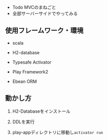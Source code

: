 
* Todo MVCのまねごと
* 全部サーバーサイドでやってみる

## 使用フレームワーク・環境

* scala
* H2-database

* Typesafe Activator
* Play Framework2
* Ebean ORM

## 動かし方

1. H2-Databaseをインストール

2. DDLを実行

3. play-appディレクトリに移動し``activator run``